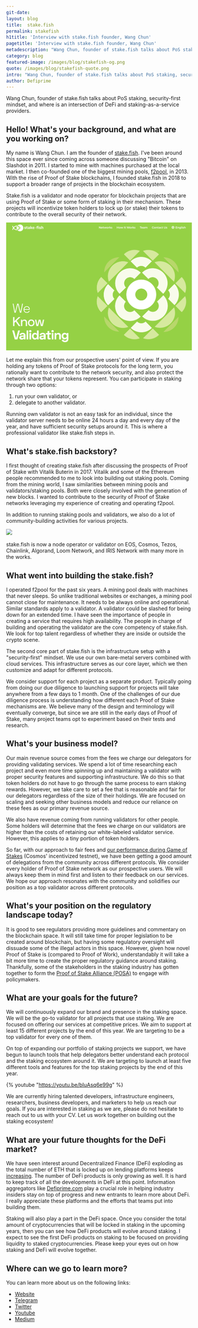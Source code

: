 ```yaml
---
git-date:
layout: blog
title:  stake.fish
permalink: stakefish
h1title: 'Interview with stake.fish founder, Wang Chun'
pagetitle: 'Interview with stake.fish founder, Wang Chun'
metadescription: "Wang Chun, founder of stake.fish talks about PoS staking, security-first mindset, and where is an intersection of DeFi and staking-as-a-service providers.  "
category: blog
featured-image: /images/blog/stakefish-og.png
quote: /images/blog/stakefish-quote.png
intro: "Wang Chun, founder of stake.fish talks about PoS staking, security-first mindset, and where is an intersection of DeFi and staking-as-a-service providers.  "
author: Defiprime
---
```

Wang Chun, founder of stake.fish talks about PoS staking, security-first mindset, and where is an intersection of DeFi and staking-as-a-service providers.  

## Hello! What's your background, and what are you working on?

My name is Wang Chun. I am the founder of [stake.fish](https://stake.fish). I've been around this space ever since coming across someone discussing "Bitcoin" on Slashdot in 2011. I started to mine with machines purchased at the local market. I then co-founded one of the biggest mining pools, [f2pool](https://www.f2pool.com/), in 2013. With the rise of Proof of Stake blockchains, I founded stake.fish in 2018 to support a broader range of projects in the blockchain ecosystem.

Stake.fish is a validator and node operator for blockchain projects that are using Proof of Stake or some form of staking in their mechanism. These projects will incentivize token holders to lock up (or stake) their tokens to contribute to the overall security of their network.

![](/images/blog/stakefish4.png)

Let me explain this from our prospective users' point of view. If you are holding any tokens of Proof of Stake protocols for the long term, you rationally want to contribute to the network security, and also protect the network share that your tokens represent. You can participate in staking through two options:
1. run your own validator, or
2. delegate to another validator.

Running own validator is not an easy task for an individual, since the validator server needs to be online 24 hours a day and every day of the year, and have sufficient security setups around it. This is where a professional validator like stake.fish steps in.

## What's stake.fish backstory?

I first thought of creating stake.fish after discussing the prospects of Proof of Stake with Vitalik Buterin in 2017. Vitalik and some of the Ethereum people recommended to me to look into building out staking pools. Coming from the mining world, I saw similarities between mining pools and validators/staking pools. Both were closely involved with the generation of new blocks. I wanted to contribute to the security of Proof of Stake networks leveraging my experience of creating and operating f2pool.

In addition to running staking pools and validators, we also do a lot of community-building activities for various projects.

![](/images/blog/stakefish1.png)

stake.fish is now a node operator or validator on EOS, Cosmos, Tezos, Chainlink, Algorand, Loom Network, and IRIS Network with many more in the works.

## What went into building the stake.fish?

I operated f2pool for the past six years. A mining pool deals with machines that never sleeps. So unlike traditional websites or exchanges, a mining pool cannot close for maintenance. It needs to be always online and operational. Similar standards apply to a validator. A validator could be slashed for being down for an extended time. I have seen the importance of people in creating a service that requires high availability. The people in charge of building and operating the validator are the core competency of stake.fish. We look for top talent regardless of whether they are inside or outside the crypto scene.

The second core part of stake.fish is the infrastructure setup with a "security-first" mindset. We use our own bare-metal servers combined with cloud services. This infrastructure serves as our core layer, which we then customize and adapt for different protocols.

We consider support for each project as a separate product. Typically going from doing our due diligence to launching support for projects will take anywhere from a few days to 1 month. One of the challenges of our due diligence process is understanding how different each Proof of Stake mechanisms are. We believe many of the design and terminology will eventually converge, but since we are still in the early days of Proof of Stake, many project teams opt to experiment based on their tests and research.

## What's your business model?

Our main revenue source comes from the fees we charge our delegators for providing validating services. We spend a lot of time researching each project and even more time spinning up and maintaining a validator with proper security features and supporting infrastructure. We do this so that token holders do not have to go through the same process to earn staking rewards. However, we take care to set a fee that is reasonable and fair for our delegators regardless of the size of their holdings. We are focused on scaling and seeking other business models and reduce our reliance on these fees as our primary revenue source.

We also have revenue coming from running validators for other people. Some holders will determine that the fees we charge on our validators are higher than the costs of retaining our white-labeled validator service. However, this applies to a tiny portion of token holders.

So far, with our approach to fair fees and [our performance during Game of Stakes](https://blog.cosmos.network/game-of-stakes-closing-ceremonies-eddb71d3b114) (Cosmos' incentivized testnet), we have been getting a good amount of delegations from the community across different protocols. We consider every holder of Proof of Stake network as our prospective users. We will always keep them in mind first and listen to their feedback on our services. We hope our approach resonates with the community and solidifies our position as a top validator across different protocols.

## What's your position on the regulatory landscape today?

It is good to see regulators providing more guidelines and commentary on the blockchain space. It will still take time for proper legislation to be created around blockchain, but having some regulatory oversight will dissuade some of the illegal actors in this space. However, given how novel Proof of Stake is (compared to Proof of Work), understandably it will take a bit more time to create the proper regulatory guidance around staking. Thankfully, some of the stakeholders in the staking industry has gotten together to form the [Proof of Stake Alliance (POSA)](https://www.proofofstakealliance.org/) to engage with policymakers.

## What are your goals for the future?

We will continuously expand our brand and presence in the staking space. We will be the go-to validator for all projects that use staking. We are focused on offering our services at competitive prices. We aim to support at least 15 different projects by the end of this year. We are targeting to be a top validator for every one of them.

On top of expanding our portfolio of staking projects we support, we have begun to launch tools that help delegators better understand each protocol and the staking ecosystem around it. We are targeting to launch at least five different tools and features for the top staking projects by the end of this year.

{% youtube "https://youtu.be/bIuAsq6e99g" %}

We are currently hiring talented developers, infrastructure engineers, researchers, business developers, and marketers to help us reach our goals. If you are interested in staking as we are, please do not hesitate to reach out to us with your CV. Let us work together on building out the staking ecosystem!

## What are your future thoughts for the DeFi market?

We have seen interest around Decentralized Finance (DeFi) exploding as the total number of ETH that is locked up on lending platforms keeps [increasing](https://defipulse.com/). The number of DeFi products is only growing as well. It is hard to keep track of all the developments in DeFi at this point. Information aggregators like [Defiprime.com](https://defiprime.com/) play a crucial role in helping industry insiders stay on top of progress and new entrants to learn more about DeFi. I really appreciate these platforms and the efforts that teams put into building them.

Staking will also play a part in the DeFi space. Once you consider the total amount of cryptocurrencies that will be locked in staking in the upcoming years, then you can see how DeFi products will evolve around staking. I expect to see the first DeFi products on staking to be focused on providing liquidity to staked cryptocurrencies. Please keep your eyes out on how staking and DeFi will evolve together.

## Where can we go to learn more?

You can learn more about us on the following links:
- [Website](https://stake.fish)
- [Telegram](https://t.me/stakefish)
- [Twitter](https://twitter.com/stakedotfish)
- [Youtube](https://b.fish/youtube)
- [Medium](https://medium.com/stakefish1)
